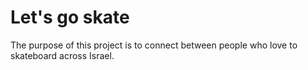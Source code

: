 # Let's go skate
The purpose of this project is to connect between people who love to skateboard across Israel.
